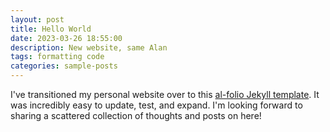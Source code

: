```yaml
---
layout: post
title: Hello World
date: 2023-03-26 18:55:00
description: New website, same Alan
tags: formatting code
categories: sample-posts
---
```


I've transitioned my personal website over to this
<a href="https://github.com/alshedivat/al-folio"> al-folio Jekyll template</a>.
It was incredibly easy to update, test, and expand. I'm looking forward to
sharing a scattered collection of thoughts and posts on here!
